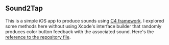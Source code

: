 ## Sound2Tap

This is a simple iOS app to produce sounds using [C4 framework](http://www.c4ios.com). I explored some methods here without using Xcode's interface builder that randomly produces color button feedback with the associated sound.  Here's the [reference to the repository file](../philsgu/bell-sound-swift-app-). 

